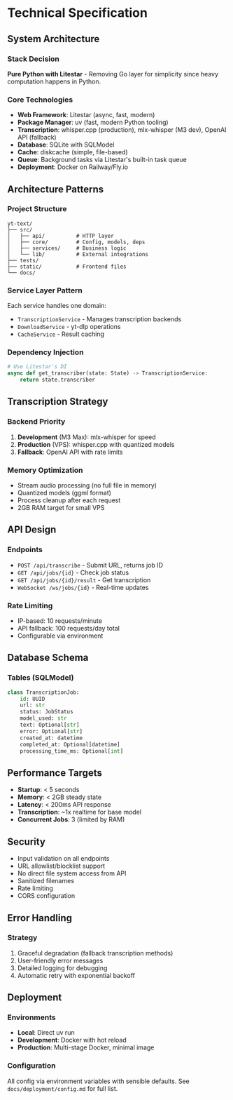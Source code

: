 # Technical Specification

## System Architecture

### Stack Decision
**Pure Python with Litestar** - Removing Go layer for simplicity since heavy computation happens in Python.

### Core Technologies
- **Web Framework**: Litestar (async, fast, modern)
- **Package Manager**: uv (fast, modern Python tooling)
- **Transcription**: whisper.cpp (production), mlx-whisper (M3 dev), OpenAI API (fallback)
- **Database**: SQLite with SQLModel
- **Cache**: diskcache (simple, file-based)
- **Queue**: Background tasks via Litestar's built-in task queue
- **Deployment**: Docker on Railway/Fly.io

## Architecture Patterns

### Project Structure
```
yt-text/
├── src/
│   ├── api/          # HTTP layer
│   ├── core/         # Config, models, deps
│   ├── services/     # Business logic
│   └── lib/          # External integrations
├── tests/
├── static/           # Frontend files
└── docs/
```

### Service Layer Pattern
Each service handles one domain:
- `TranscriptionService` - Manages transcription backends
- `DownloadService` - yt-dlp operations
- `CacheService` - Result caching

### Dependency Injection
```python
# Use Litestar's DI
async def get_transcriber(state: State) -> TranscriptionService:
    return state.transcriber
```

## Transcription Strategy

### Backend Priority
1. **Development** (M3 Max): mlx-whisper for speed
2. **Production** (VPS): whisper.cpp with quantized models
3. **Fallback**: OpenAI API with rate limits

### Memory Optimization
- Stream audio processing (no full file in memory)
- Quantized models (ggml format)
- Process cleanup after each request
- 2GB RAM target for small VPS

## API Design

### Endpoints
- `POST /api/transcribe` - Submit URL, returns job ID
- `GET /api/jobs/{id}` - Check job status
- `GET /api/jobs/{id}/result` - Get transcription
- `WebSocket /ws/jobs/{id}` - Real-time updates

### Rate Limiting
- IP-based: 10 requests/minute
- API fallback: 100 requests/day total
- Configurable via environment

## Database Schema

### Tables (SQLModel)
```python
class TranscriptionJob:
    id: UUID
    url: str
    status: JobStatus
    model_used: str
    text: Optional[str]
    error: Optional[str]
    created_at: datetime
    completed_at: Optional[datetime]
    processing_time_ms: Optional[int]
```

## Performance Targets

- **Startup**: < 5 seconds
- **Memory**: < 2GB steady state
- **Latency**: < 200ms API response
- **Transcription**: ~1x realtime for base model
- **Concurrent Jobs**: 3 (limited by RAM)

## Security

- Input validation on all endpoints
- URL allowlist/blocklist support
- No direct file system access from API
- Sanitized filenames
- Rate limiting
- CORS configuration

## Error Handling

### Strategy
1. Graceful degradation (fallback transcription methods)
2. User-friendly error messages
3. Detailed logging for debugging
4. Automatic retry with exponential backoff

## Deployment

### Environments
- **Local**: Direct uv run
- **Development**: Docker with hot reload
- **Production**: Multi-stage Docker, minimal image

### Configuration
All config via environment variables with sensible defaults.
See `docs/deployment/config.md` for full list.